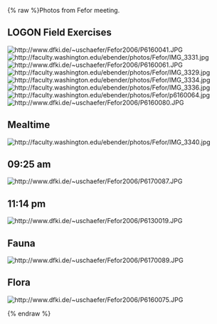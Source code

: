 {% raw %}Photos from Fefor meeting.

## LOGON Field Exercises

<img src="http://www.dfki.de/~uschaefer/Fefor2006/P6160041.JPG" title="http://www.dfki.de/~uschaefer/Fefor2006/P6160041.JPG" class="external_image" alt="http://www.dfki.de/~uschaefer/Fefor2006/P6160041.JPG" />


<img src="http://faculty.washington.edu/ebender/photos/Fefor/IMG_3331.jpg" title="http://faculty.washington.edu/ebender/photos/Fefor/IMG_3331.jpg" class="external_image" alt="http://faculty.washington.edu/ebender/photos/Fefor/IMG_3331.jpg" />


<img src="http://www.dfki.de/~uschaefer/Fefor2006/P6160061.JPG" title="http://www.dfki.de/~uschaefer/Fefor2006/P6160061.JPG" class="external_image" alt="http://www.dfki.de/~uschaefer/Fefor2006/P6160061.JPG" />


<img src="http://faculty.washington.edu/ebender/photos/Fefor/IMG_3329.jpg" title="http://faculty.washington.edu/ebender/photos/Fefor/IMG_3329.jpg" class="external_image" alt="http://faculty.washington.edu/ebender/photos/Fefor/IMG_3329.jpg" />


<img src="http://faculty.washington.edu/ebender/photos/Fefor/IMG_3334.jpg" title="http://faculty.washington.edu/ebender/photos/Fefor/IMG_3334.jpg" class="external_image" alt="http://faculty.washington.edu/ebender/photos/Fefor/IMG_3334.jpg" />


<img src="http://faculty.washington.edu/ebender/photos/Fefor/IMG_3336.jpg" title="http://faculty.washington.edu/ebender/photos/Fefor/IMG_3336.jpg" class="external_image" alt="http://faculty.washington.edu/ebender/photos/Fefor/IMG_3336.jpg" />


<img src="http://faculty.washington.edu/ebender/photos/Fefor/p6160064.jpg" title="http://faculty.washington.edu/ebender/photos/Fefor/p6160064.jpg" class="external_image" alt="http://faculty.washington.edu/ebender/photos/Fefor/p6160064.jpg" />


<img src="http://www.dfki.de/~uschaefer/Fefor2006/P6160080.JPG" title="http://www.dfki.de/~uschaefer/Fefor2006/P6160080.JPG" class="external_image" alt="http://www.dfki.de/~uschaefer/Fefor2006/P6160080.JPG" />


## Mealtime

<img src="http://faculty.washington.edu/ebender/photos/Fefor/IMG_3340.jpg" title="http://faculty.washington.edu/ebender/photos/Fefor/IMG_3340.jpg" class="external_image" alt="http://faculty.washington.edu/ebender/photos/Fefor/IMG_3340.jpg" />


## 09:25 am

<img src="http://www.dfki.de/~uschaefer/Fefor2006/P6170087.JPG" title="http://www.dfki.de/~uschaefer/Fefor2006/P6170087.JPG" class="external_image" alt="http://www.dfki.de/~uschaefer/Fefor2006/P6170087.JPG" />


## 11:14 pm

<img src="http://www.dfki.de/~uschaefer/Fefor2006/P6130019.JPG" title="http://www.dfki.de/~uschaefer/Fefor2006/P6130019.JPG" class="external_image" alt="http://www.dfki.de/~uschaefer/Fefor2006/P6130019.JPG" />


## Fauna

<img src="http://www.dfki.de/~uschaefer/Fefor2006/P6170089.JPG" title="http://www.dfki.de/~uschaefer/Fefor2006/P6170089.JPG" class="external_image" alt="http://www.dfki.de/~uschaefer/Fefor2006/P6170089.JPG" />


## Flora

<img src="http://www.dfki.de/~uschaefer/Fefor2006/P6160075.JPG" title="http://www.dfki.de/~uschaefer/Fefor2006/P6160075.JPG" class="external_image" alt="http://www.dfki.de/~uschaefer/Fefor2006/P6160075.JPG" />

<update date omitted for speed>{% endraw %}